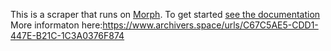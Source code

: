 This is a scraper that runs on [Morph](https://morph.io). To get started [see the documentation](https://morph.io/documentation)
More informaton here:https://www.archivers.space/urls/C67C5AE5-CDD1-447E-B21C-1C3A0376F874
